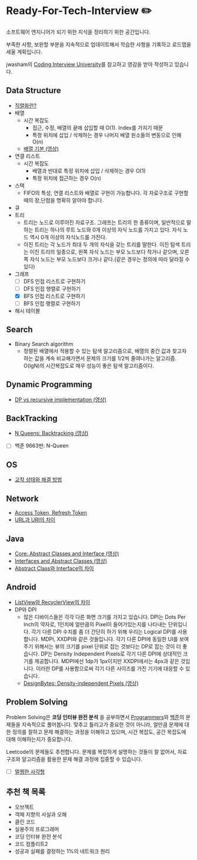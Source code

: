 # Ready-For-Tech-Interview :pencil2:

소프트웨어 엔지니어가 되기 위한 지식을 정리하기 위한 공간입니다.

부족한 사항, 보완할 부분을 지속적으로 업데이트해서 학습한 사항을 기록하고 로드맵을 세울 계획입니다.

jwasham의 [Coding Interview University](https://github.com/jwasham/coding-interview-university/blob/main/translations/README-ko.md#%EC%9D%B4%EA%B1%B8-%EC%99%9C-%EC%8D%A8%EC%95%BC%ED%95%98%EC%A3%A0)를 참고하고 영감을 받아 작성하고 있습니다.



## Data Structure

- [직렬화란?](#직렬화란)
- 배열
  - 시간 복잡도
    - 접근, 수정, 배열의 끝에 삽입할 때 O(1). Index를 가지기 때문
    - 특정 위치에 삽입 / 삭제하는 경우 나머지 배열 원소들의 변동으로 인해 O(n)
  - [배열 기본 (영상)](https://www.coursera.org/lecture/data-structures/arrays-OsBSF)
- 연결 리스트
  - 시간 복잡도
    - 배열과 반대로 특정 위치에 삽입 / 삭제하는 경우 O(1)
    - 특정 위치에 접근하는 경우 O(n)
- 스택
  - FIFO의 특성, 연결 리스트와 배열로 구현이 가능합니다. 각 자료구조로 구현할 때의 장,단점을 명확히 알아야 합니다.
- 큐
- 트리
  - 트리는 노드로 이루어진 자료구조. 그래프는 트리의 한 종류이며, 일반적으로 말하는 트리는 하나의 루트 노드와 0개 이상의 자식 노드를 가지고 있다. 자식 노드 역시 0개 이상의 자식노드를 가진다.
  - 이진 트리는 각 노드가 최대 두 개의 자식을 갖는 트리를 말한다. 이진 탐색 트리는 이진 트리의 일종으로, 왼쪽 자식 노드는 부모 노드보다 작거나 같으며, 오른쪽 자식 노드는 부모 노드보다 크거나 같다.(같은 경우는 정의에 따라 달라질 수 있다)
- 그래프
  - [ ] DFS 인접 리스트로 구현하기
  - [ ] DFS 인접 행렬로 구현하기
  - [x] BFS 인접 리스트로 구현하기
  - [ ] BFS 인접 행렬로 구현하기
- 해시 테이블

## Search

- Binary Search algorithm
  - 정렬된 배열에서 적용할 수 있는 탐색 알고리즘으로, 배열의 중간 값과 찾고자 하는 값을 계속 비교해가면서 문제의 크기를 1/2씩 줄여나가는 알고리즘. O(lgN)의 시간복잡도로 매우 성능이 좋은 탐색 알고리즘이다.

## Dynamic Programming

- [DP vs recursive implementation (영상)](https://www.coursera.org/lecture/algorithmic-thinking-2/dp-vs-recursive-implementation-M999a)

## BackTracking

- [N Queens: Backtracking (영상)](https://www.coursera.org/lecture/what-is-a-proof/n-queens-backtracking-example-optional-YiULQ)
- [ ] 백준 9663번: N-Queen 

## OS

- [교착 상태와 해결 방법](https://ko.wikipedia.org/wiki/%EA%B5%90%EC%B0%A9_%EC%83%81%ED%83%9C)

## Network

- [Access Token, Refresh Token](#token의-정의)
- [URL과 URI의 차이](#url과-uri의-차이)

## Java

- [Core: Abstract Classes and Interface (영상)](https://www.coursera.org/lecture/object-oriented-java/core-abstract-classes-and-interfaces-lc1ml)
- [Interfaces and Abstract Classes (영상)](https://www.coursera.org/lecture/java-programming-design-principles/interfaces-and-abstract-classes-dXxMO)
- [Abstract Class와 Interface의 차이](https://itandhumanities.tistory.com/51)

## Android

- [ListView와 RecyclerView의 차이](#listview와-recyclerview의-차이) 
- DP와 DPI
  - 많은 디바이스들은 각각 다른 화면 크기를 가지고 있습니다. DPI는 Dots Per Inch의 약자로, 1인치에 얼만큼의 Pixel이 들어가있는지를 나타내는 단위입니다. 각기 다른 DPI 수치를 좀 더 간단히 하기 위해 우리는 Logical DPI를 사용합니다. MDPI, XXDPI와 같은 것들입니다. 각기 다른 DPI에 동일한 UI를 보여주기 위해서는 뷰의 크기를 pixel 단위로 잡는 것보다는 DP로 잡는 것이 더 좋습니다. DP는 Density Independent Pixels로 각기 다른 DPI에 상대적인 크기를 제공합니다. MDPI에선 1dp가 1px이지만 XXDPI에서는 4px과 같은 것입니다. 이러한 DP를 사용함으로써 각기 다른 사이즈를 가진 기기에 대응할 수 있습니다.
  - [DesignBytes: Density-independent Pixels (영상)](https://www.youtube.com/watch?v=zhszwkcay2A&t=103s)

## Problem Solving

Problem Solving은 **코딩 인터뷰 완전 분석** 을 공부하면서 [Programmers](https://programmers.co.kr/learn/challenges)와 [백준](https://www.acmicpc.net/)의 문제들을 지속적으로 풀어봅니다. 맞추고 틀리고가 중요한 것이 아니라, 얼만큼 문제에 대한 정의를 잘하고 문제 해결하는 과정을 이해하고 있으며, 시간 복잡도, 공간 복잡도에 대해 이해하는지가 중요합니다.

Leetcode의 문제들도 추천합니다. 문제를 복잡하게 설명하는 것들이 잘 없어서, 자료구조와 알고리즘을 활용한 문제 해결 과정에 집중할 수 있습니다.

- [ ] [멀쩡한 사각형](https://programmers.co.kr/learn/courses/30/lessons/62048)

## 추천 책 목록

- 오브젝트
- 객체 지향의 사실과 오해
- 클린 코드
- 실용주의 프로그래머
- 코딩 인터뷰 완전 분석
- 코드 컴플리트2
- 성공과 실패를 결정하는 1%의 네트워크 원리

